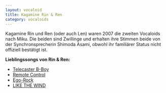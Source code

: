 ```yaml
---
layout: vocaloid
title: Kagamine Rin & Ren
category: vocaloids
---
```


Kagamine Rin und Ren (oder auch Len) waren 2007 die zweiten Vocaloids nach Miku. Die beiden sind Zwillinge und erhalten
ihre Stimmen beide von der Synchronsprecherin Shimoda Asami, obwohl ihr familiärer Status nicht offiziell bestätigt ist.

<!--more-->

<div>
    <b>Lieblingssongs von Rin & Ren:</b>
    <ul>
        <li><a href="https://youtu.be/i-DZukWFR64?si=61XeBGeD9psbfjJZ">Telecaster B-Boy</a></li>
        <li><a href="https://youtu.be/1st0XSY0VKQ?si=wnrWYmb72lGljmWT">Remote Control</a></li>
        <li><a href="https://youtu.be/zi7-jk4LdX0?si=ZDyq-pm4pjF-bd9P">Ego-Rock</a></li>
        <li><a href="https://youtu.be/qwv_WK1XaSM?si=D-p1eV1r0mV8eGpL">LIKE THE WIND</a></li>
    </ul>
</div>